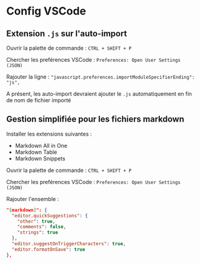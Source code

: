 # Config VSCode 

## Extension `.js` sur l'auto-import

Ouvrir la palette de commande : 
`CTRL + SHIFT + P`

Chercher les preférences VSCode :
`Preferences: Open User Settings (JSON)`

Rajouter la ligne :
`"javascript.preferences.importModuleSpecifierEnding": "js",`

A présent, les auto-import devraient ajouter le `.js` automatiquement en fin de nom de fichier importé

## Gestion simplifiée pour les fichiers markdown

Installer les extensions suivantes :

- Markdown All in One
- Markdown Table
- Markdown Snippets

Ouvrir la palette de commande : 
`CTRL + SHIFT + P`

Chercher les preférences VSCode :
`Preferences: Open User Settings (JSON)`

Rajouter l'ensemble :
```json
"[markdown]": {
  "editor.quickSuggestions": {
    "other": true,
    "comments": false,
    "strings": true
  },
  "editor.suggestOnTriggerCharacters": true,
  "editor.formatOnSave": true
},
```

